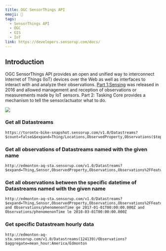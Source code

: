 ```yaml
---
title: OGC SensorThings API
emoji: 📝
tags:
  - SensorThings API
  - OGC
  - GIS
  - IoT
link: https://developers.sensorup.com/docs/
---
```


## Introduction

OGC SensorThings API provides an open and unified way to interconnect Internet of Things (IoT) devices over the Web as well as interfaces to interact with and analyze their observations. [Part 1:Sensing](https://docs.opengeospatial.org/is/15-078r6/15-078r6.html) was released in 2016 and allowed management and reception of observations or measurements made by IoT sensors. Part 2: Tasking Core provides a mechanism to tell the sensor/actuator what to do.

![](https://external-content.duckduckgo.com/iu/?u=http%3A%2F%2Fwww.mdpi.com%2Fsensors%2Fsensors-16-01395%2Farticle_deploy%2Fhtml%2Fimages%2Fsensors-16-01395-g004.png&f=1&nofb=1)

### Get all Datastreams

```
https://toronto-bike-snapshot.sensorup.com/v1.0/Datastreams?$count=false&$expand=Thing/Locations,ObservedProperty,Observations($top=2000),Observations/FeatureOfInterest&$top=1
```

### Get all observations of Datastreams named with the given name

```
http://edmonton-aq-sta.sensorup.com/v1.0/Datastreams?$expand=Thing,Sensor,ObservedProperty,Observations,Observations%2FFeatureOfInterest&$filter=substringof('PM2.5',name)
```

### Get all observations between the specific datetime of Datastreams named with the given name

```
http://edmonton-aq-sta.sensorup.com/v1.0/Datastreams?$expand=Thing,Sensor,ObservedProperty,Observations,Observations%2FFeatureOfInterest&$filter=substringof('PM2.5',name) and Observations/phenomenonTime ge 2017-01-01T00:00:00.000Z and Observations/phenomenonTime le 2018-03-01T00:00:00.000Z
```

### Get specific Datastream hourly data

```
http://edmonton-aq-sta.sensorup.com/v1.0/Datastreams(124139)/Observations?$aggregate=mean_hour:America/Edmonton
```
